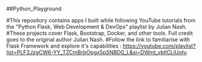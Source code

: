 ##Python_Playground

#This repository contains apps I built while following YouTube tutorials from the "Python Flask, Web Development & DevOps" playlist by Julian Nash. 
#These projects cover Flask, Bootstrap, Docker, and other tools. Full credit goes to the original author Julian Nash.
#Follow the link to familiarise with Flask Framework and explore it's capabilities : https://youtube.com/playlist?list=PLF2JzgCW6-YY_TZCmBrbOpgx5pSNBD0_L&si=DWmt_yblICLiUoty.
